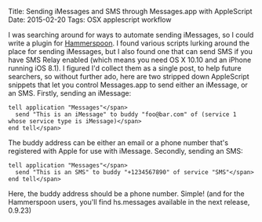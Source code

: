 Title: Sending iMessages and SMS through Messages.app with AppleScript
Date: 2015-02-20
Tags: OSX applescript workflow

I was searching around for ways to automate sending iMessages, so I could write a plugin for [Hammerspoon](http://www.hammerspoon.org/). I found various scripts lurking around the place for sending iMessages, but I also found one that can send SMS if you have SMS Relay enabled (which means you need OS X 10.10 and an iPhone running iOS 8.1).
I figured I'd collect them as a single post, to help future searchers, so without further ado, here are two stripped down AppleScript snippets that let you control Messages.app to send either an iMessage, or an SMS.
Firstly, sending an iMessage:

```applescript
tell application "Messages"</span>
  send "This is an iMessage" to buddy "foo@bar.com" of (service 1 whose service type is iMessage)</span>
end tell</span>
```

The buddy address can be either an email or a phone number that's registered with Apple for use with iMessage.
Secondly, sending an SMS:

```applescript
tell application "Messages"</span>
  send "This is an SMS" to buddy "+1234567890" of service "SMS"</span>
end tell</span>
```

Here, the buddy address should be a phone number.
Simple!
(and for the Hammerspoon users, you'll find hs.messages available in the next release, 0.9.23)
